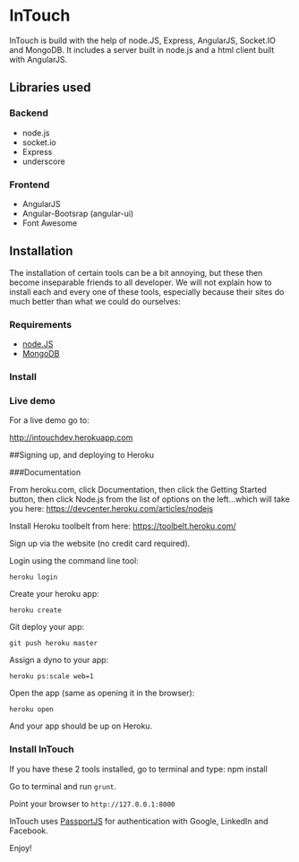 InTouch
===========

InTouch is build with the help of node.JS, Express, AngularJS, Socket.IO and MongoDB.
It includes a server built in node.js and a html client built with AngularJS.

## Libraries used
### Backend
<ul>
  <li>node.js</li>
  <li>socket.io</li>
  <li>Express</li>
  <li>underscore</li>
</ul>

### Frontend
<ul>
  <li>AngularJS</li>
  <li>Angular-Bootsrap (angular-ui)</li>
  <li>Font Awesome</li>
</ul>

## Installation

The installation of certain tools can be a bit annoying, but these then
become inseparable friends to all developer. We will not explain how
to install each and every one of these tools, especially because their
sites do much better than what we could do ourselves:

### Requirements

-   [node.JS](http://nodejs.org)
-   [MongoDB](http://www.mongodb.org/)


### Install 

### Live demo

For a live demo go to:

  http://intouchdev.herokuapp.com

##Signing up, and deploying to Heroku

###Documentation

From heroku.com, click Documentation, then click the Getting Started button, then click Node.js from the list of options on the left...which will take you here: https://devcenter.heroku.com/articles/nodejs 

Install Heroku toolbelt from here: https://toolbelt.heroku.com/

Sign up via the website (no credit card required).

Login using the command line tool:

    heroku login

Create your heroku app:

    heroku create

Git deploy your app:

    git push heroku master

Assign a dyno to your app:

    heroku ps:scale web=1

Open the app (same as opening it in the browser):

    heroku open

And your app should be up on Heroku.


### Install InTouch

If you have these 2 tools installed, go to terminal and type:
    npm install

Go to terminal and run `grunt`.

Point your browser to `http://127.0.0.1:8000` 

InTouch uses [PassportJS](http://passportjs.org) for authentication with Google, LinkedIn and Facebook.

Enjoy!
